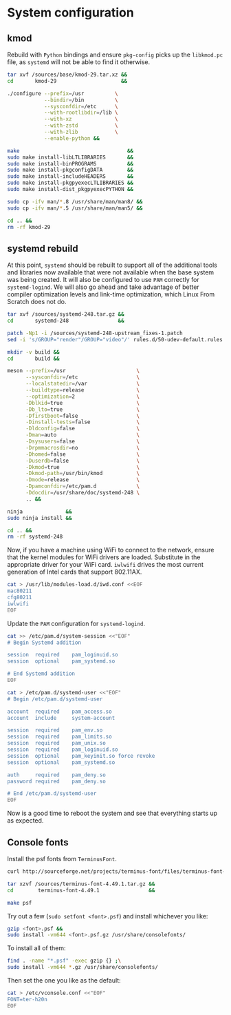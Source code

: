 # System configuration

## kmod

Rebuild with `Python` bindings and ensure `pkg-config` picks up the `libkmod.pc` file, as `systemd` will not be able to find it otherwise.

```sh
tar xvf /sources/base/kmod-29.tar.xz &&
cd       kmod-29                     &&

./configure --prefix=/usr          \
            --bindir=/bin          \
            --sysconfdir=/etc      \
            --with-rootlibdir=/lib \
            --with-xz              \
            --with-zstd            \
            --with-zlib            \
            --enable-python &&

make                                   &&
sudo make install-libLTLIBRARIES       &&
sudo make install-binPROGRAMS          &&
sudo make install-pkgconfigDATA        &&
sudo make install-includeHEADERS       &&
sudo make install-pkgpyexecLTLIBRARIES &&
sudo make install-dist_pkgpyexecPYTHON &&

sudo cp -ifv man/*.8 /usr/share/man/man8/ &&
sudo cp -ifv man/*.5 /usr/share/man/man5/ &&

cd .. &&
rm -rf kmod-29
```

## systemd rebuild

At this point, `systemd` should be rebuilt to support all of the additional tools and libraries now available that were not available when the base system was being created. It will also be configured to use `PAM` correctly for `systemd-logind`. We will also go ahead and take advantage of better compiler optimization levels and link-time optimization, which Linux From Scratch does not do.

```sh
tar xvf /sources/systemd-248.tar.gz &&
cd       systemd-248                &&

patch -Np1 -i /sources/systemd-248-upstream_fixes-1.patch                 &&
sed -i 's/GROUP="render"/GROUP="video"/' rules.d/50-udev-default.rules.in &&

mkdir -v build &&
cd       build &&

meson --prefix=/usr                       \
      --sysconfdir=/etc                   \
      --localstatedir=/var                \
      --buildtype=release                 \
      --optimization=2                    \
      -Dblkid=true                        \
      -Db_lto=true                        \
      -Dfirstboot=false                   \
      -Dinstall-tests=false               \
      -Dldconfig=false                    \
      -Dman=auto                          \
      -Dsysusers=false                    \
      -Drpmmacrosdir=no                   \
      -Dhomed=false                       \
      -Duserdb=false                      \
      -Dkmod=true                         \
      -Dkmod-path=/usr/bin/kmod           \
      -Dmode=release                      \
      -Dpamconfdir=/etc/pam.d             \
      -Ddocdir=/usr/share/doc/systemd-248 \
      .. &&

ninja              &&
sudo ninja install &&

cd .. &&
rm -rf systemd-248
```

Now, if you have a machine using WiFi to connect to the network, ensure that the kernel modules for WiFi drivers are loaded. Substitute in the appropriate driver for your WiFi card. `iwlwifi` drives the most current generation of Intel cards that support 802.11AX.

```sh
cat > /usr/lib/modules-load.d/iwd.conf <<EOF
mac80211
cfg80211
iwlwifi
EOF
```

Update the `PAM` configuration for `systemd-logind`.

```sh
cat >> /etc/pam.d/system-session <<"EOF"
# Begin Systemd addition

session  required    pam_loginuid.so
session  optional    pam_systemd.so

# End Systemd addition
EOF

cat > /etc/pam.d/systemd-user <<"EOF"
# Begin /etc/pam.d/systemd-user

account  required    pam_access.so
account  include     system-account

session  required    pam_env.so
session  required    pam_limits.so
session  required    pam_unix.so
session  required    pam_loginuid.so
session  optional    pam_keyinit.so force revoke
session  optional    pam_systemd.so

auth     required    pam_deny.so
password required    pam_deny.so

# End /etc/pam.d/systemd-user
EOF
```

Now is a good time to reboot the system and see that everything starts up as expected.

## Console fonts

Install the psf fonts from `TerminusFont`.

```sh
curl http://sourceforge.net/projects/terminus-font/files/terminus-font-4.49/terminus-font-4.49.1.tar.gz/download -o /sources/terminus-font-4.49.1.tar.gz &&

tar xzvf /sources/terminus-font-4.49.1.tar.gz &&
cd        terminus-font-4.49.1                &&

make psf
```

Try out a few (`sudo setfont <font>.psf`) and install whichever you like:

```sh
gzip <font>.psf &&
sudo install -vm644 <font>.psf.gz /usr/share/consolefonts/
```

To install all of them:

```sh
find . -name "*.psf" -exec gzip {} ;\
sudo install -vm644 *.gz /usr/share/consolefonts/
```

Then set the one you like as the default:

```sh
cat > /etc/vconsole.conf <<"EOF"
FONT=ter-h20n
EOF
```
